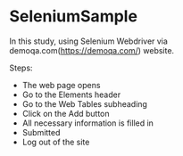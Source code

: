 # SeleniumSample

In this study, using Selenium Webdriver via demoqa.com(https://demoqa.com/) website.

 Steps:

* The web page opens
* Go to the Elements header
* Go to the Web Tables subheading
*  Click on the Add button
* All necessary information is filled in
* Submitted
* Log out of the site
